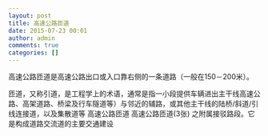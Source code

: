 ```yaml
---
layout: post
title: 高速公路匝道
date: 2015-07-23 00:01
author: admin
comments: true
categories: []
---
```

高速公路匝道是高速公路出口或入口靠右侧的一条道路（一般在150－200米）。

匝道，又称引道，是工程学上的术语，通常是指一小段提供车辆进出主干线高速公路、高架道路、桥梁及行车隧道等）与邻近的辅路，或其他主干线的陆桥/斜道/引线连接道，以及集散道等 
高速公路匝道
高速公路匝道(3张)
之附属接驳路段。它是构成道路交流道的主要交通建设
